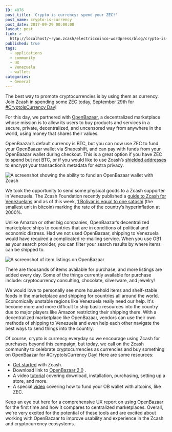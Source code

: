 ```yaml
---
ID: 4876
post_title: 'Crypto is currency: spend your ZEC!'
post_name: crypto-is-currency
post_date: 2017-09-29 00:00:00
layout: post
link: >
  http://localhost/~ryan.zcash/electriccoinco-wordpress/blog/crypto-is-currency/
published: true
tags:
  - applications
  - community
  - UX
  - Venezuela
  - wallets
categories:
  - General
---
```

<p>The best way to promote cryptocurrencies is by using them as currency. Join Zcash in spending some ZEC today, September 29th for <a class="reference external" href="https://cryptoiscurrency.com/">#CryptoIsCurrency Day</a>!</p>
<p>For this day, we partnered with <a class="reference external" href="https://www.openbazaar.org/">OpenBazaar</a>, a decentralized marketplace whose mission is to allow its users to buy products and services in a secure, private, decentralized, and uncensored way from anywhere in the world, using money that shares their values.</p>
<p>OpenBaazar’s default currency is BTC, but you can now use ZEC to fund your OpenBaazar wallet via Shapeshift, and can pay with funds from your OpenBaazar wallet during checkout. This is a great option if you have ZEC to spend but not BTC, or if you would like to use Zcash’s <a class="reference external" href="/blog/anatomy-of-zcash/">shielded addresses</a> to encrypt your transaction’s metadata for extra privacy.</p>
<div class="figure align-center">
<img alt="A screenshot showing the ability to fund an OpenBazaar wallet with Zcash" class="center-image" src="/wp-content/uploads/2017/09/funding-ob.png"></div>
<p>We took the opportunity to send some physical goods to a Zcash supporter in Venezuela. The Zcash Foundation recently published a <a class="reference external" href="https://z.cash.foundation/blog/guia-de-zcash-para-venezolanos/">guide to Zcash for Venezuelans</a> and as of this week, <a class="reference external" href="https://cointelegraph.com/news/in-bitcoin-testbed-venezuela-1-bolivar-now-equals-1-satoshi">1 Bolivar is equal to one satoshi</a> (the smallest unit in bitcoin) marking the rate of the country’s hyperinflation at 2000%.</p>
<p>Unlike Amazon or other big companies, OpenBaazar’s decentralized marketplace ships to countries that are in conditions of political and economic distress. Had we not used OpenBazaar, shipping to Venezuela would have required a complicated re-mailing service. When you use OB1 as your search provider, you can filter your search results by where items can be shipped to.</p>
<div class="figure align-center">
<img alt="A screenshot of item listings on OpenBazaar" class="center-image" src="/wp-content/uploads/2017/09/browsing-ob.png"></div>
<p>There are thousands of items available for purchase, and more listings are added every day. Some of the things currently available for purchase include: cryptocurrency consulting, chocolate, silverware, and jewelry!</p>
<p>We would love to personally see more household items and shelf-stable foods in the marketplace and shipping for countries all around the world. Economically unstable regions like Venezuela really need our help. It's become more and more difficult to ship basic resources into the country due to major players like Amazon restricting their shipping there. With a decentralized marketplace like OpenBazaar, vendors can use their own methods of shipping to Venezuela and even help each other navigate the best ways to send things into the country.</p>
<p>Of course, crypto is currency everyday so we encourage using Zcash for purchases beyond this campaign, but today, we call on the Zcash community to celebrate cryptocurrencies as currencies and buy something on OpenBaazar for #CryptoIsCurrency Day! Here are some resources:</p>
<ul class="simple">
<li><a class="reference external" href="https://z.cash/support/getting-started.html">Get started</a> with Zcash.</li>
<li>Download link to <a class="reference external" href="https://www.openbazaar.org/download/">OpenBazaar 2.0</a> .</li>
<li>A video <a class="reference external" href="https://www.youtube.com/watch?v=VzlerMJMOu8">tutorial</a> covering download, installation, purchasing, setting up a store, and more.</li>
<li>A special <a class="reference external" href="https://www.youtube.com/watch?v=RDZUjK2LiKs">video</a> covering how to fund your OB wallet with altcoins, like ZEC.</li>
</ul>
<p>Keep an eye out here for a comprehensive UX report on using OpenBazaar for the first time and how it compares to centralized marketplaces. Overall, we're very excited for the potential of these tools and are excited about working with OpenBazaar to improve usability and experience in the Zcash and cryptocurrency ecosystems.</p>

